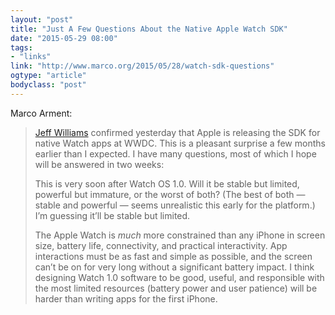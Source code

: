 ```yaml
---
layout: "post"
title: "Just A Few Questions About the Native Apple Watch SDK"
date: "2015-05-29 08:00"
tags: 
- "links"
link: "http://www.marco.org/2015/05/28/watch-sdk-questions"
ogtype: "article"
bodyclass: "post"
---
```


Marco Arment:

> [Jeff Williams](http://recode.net/2015/05/27/apple-operations-chief-jeff-williams-takes-the-code-stage-liveblog/) confirmed yesterday that Apple is releasing the SDK for native Watch apps at WWDC. This is a pleasant surprise a few months earlier than I expected. I have many questions, most of which I hope will be answered in two weeks:
> 
> This is very soon after Watch OS 1.0. Will it be stable but limited, powerful but immature, or the worst of both? (The best of both — stable and powerful — seems unrealistic this early for the platform.) I’m guessing it’ll be stable but limited.
> 
> The Apple Watch is *much* more constrained than any iPhone in screen size, battery life, connectivity, and practical interactivity. App interactions must be as fast and simple as possible, and the screen can’t be on for very long without a significant battery impact. I think designing Watch 1.0 software to be good, useful, and responsible with the most limited resources (battery power and user patience) will be harder than writing apps for the first iPhone.
